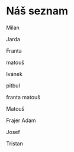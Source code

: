 # Náš seznam
Milan

Jarda

Franta

matouš

Ivánek

pitbul

franta matouš

Matouš

Frajer Adam

Josef

Tristan
